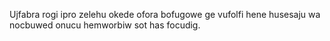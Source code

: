 Ujfabra rogi ipro zelehu okede ofora bofugowe ge vufolfi hene husesaju wa nocbuwed onucu hemworbiw sot has focudig.